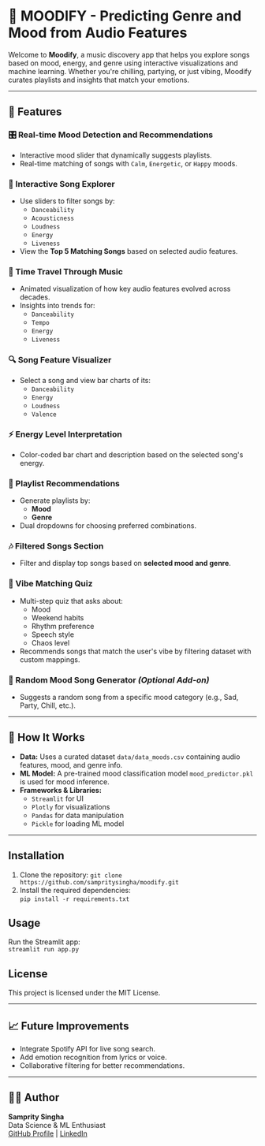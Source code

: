 # 🎵 MOODIFY - Predicting Genre and Mood from Audio Features

Welcome to **Moodify**, a music discovery app that helps you explore songs based on mood, energy, and genre using interactive visualizations and machine learning. Whether you're chilling, partying, or just vibing, Moodify curates playlists and insights that match your emotions.

---

## 🌟 Features

### 🎛️ Real-time Mood Detection and Recommendations
- Interactive mood slider that dynamically suggests playlists.
- Real-time matching of songs with `Calm`, `Energetic`, or `Happy` moods.

### 🧭 Interactive Song Explorer
- Use sliders to filter songs by:
  - `Danceability`
  - `Acousticness`
  - `Loudness`
  - `Energy`
  - `Liveness`
- View the **Top 5 Matching Songs** based on selected audio features.

### 🎼 Time Travel Through Music
- Animated visualization of how key audio features evolved across decades.
- Insights into trends for:
  - `Danceability`
  - `Tempo`
  - `Energy`
  - `Liveness`

### 🔍 Song Feature Visualizer
- Select a song and view bar charts of its:
  - `Danceability`
  - `Energy`
  - `Loudness`
  - `Valence`

### ⚡ Energy Level Interpretation
- Color-coded bar chart and description based on the selected song's energy.

### 🎯 Playlist Recommendations
- Generate playlists by:
  - **Mood**
  - **Genre**
- Dual dropdowns for choosing preferred combinations.

### 🎶 Filtered Songs Section
- Filter and display top songs based on **selected mood and genre**.

### 🎵 Vibe Matching Quiz
- Multi-step quiz that asks about:
  - Mood
  - Weekend habits
  - Rhythm preference
  - Speech style
  - Chaos level
- Recommends songs that match the user's vibe by filtering dataset with custom mappings.

### 🔀 Random Mood Song Generator *(Optional Add-on)*
- Suggests a random song from a specific mood category (e.g., Sad, Party, Chill, etc.).

---

## 🧠 How It Works

- **Data:** Uses a curated dataset `data/data_moods.csv` containing audio features, mood, and genre info.
- **ML Model:** A pre-trained mood classification model `mood_predictor.pkl` is used for mood inference.
- **Frameworks & Libraries:**
  - `Streamlit` for UI
  - `Plotly` for visualizations
  - `Pandas` for data manipulation
  - `Pickle` for loading ML model

---

## Installation
1. Clone the repository: `git clone https://github.com/sampritysingha/moodify.git`
2. Install the required dependencies:  
   `pip install -r requirements.txt`

## Usage
Run the Streamlit app:  
`streamlit run app.py`

## License
This project is licensed under the MIT License.

---

## 📈 Future Improvements
- Integrate Spotify API for live song search.
- Add emotion recognition from lyrics or voice.
- Collaborative filtering for better recommendations.

---

## 👨‍💻 Author

**Samprity Singha**  
Data Science & ML Enthusiast  
[GitHub Profile](https://github.com/sampritysingha) | [LinkedIn](https://linkedin.com/in/sampritysingha29)  

